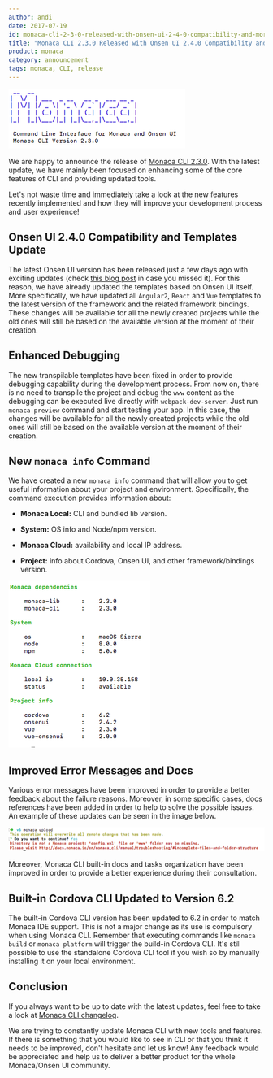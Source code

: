 ```yaml
---
author: andi
date: 2017-07-19
id: monaca-cli-2-3-0-released-with-onsen-ui-2-4-0-compatibility-and-more
title: "Monaca CLI 2.3.0 Released with Onsen UI 2.4.0 Compatibility and More!"
product: monaca
category: announcement
tags: monaca, CLI, release
---
```


![monaca cli main view](/blog/content/images/2017/Jul/monaca-cli-main.png)

We are happy to announce the release of [Monaca CLI 2.3.0](https://monaca.io/cli.html). With the latest update, we have mainly been focused on enhancing some of the core features of CLI and providing updated tools.

Let's not waste time and immediately take a look at the new features recently implemented and how they will improve your development process and user experience!

<!-- more -->

## Onsen UI 2.4.0 Compatibility and Templates Update

The latest Onsen UI version has been released just a few days ago with exciting updates (check [this blog post](https://onsen.io/blog/onsenui-has-full-vuejs-support/) in case you missed it). For this reason, we have already updated the templates based on Onsen UI itself. More specifically, we have updated all `Angular2`, `React` and `Vue` templates to the latest version of the framework and the related framework bindings. These changes will be available for all the newly created projects while the old ones will still be based on the available version at the moment of their creation.

## Enhanced Debugging

The new transpilable templates have been fixed in order to provide debugging capability during the development process. From now on, there is no need to transpile the project and debug the `www` content as the debugging can be executed live directly with `webpack-dev-server`. Just run `monaca preview` command and start testing your app. In this case, the changes will be available for all the newly created projects while the old ones will still be based on the available version at the moment of their creation.

## New `monaca info` Command

We have created a new `monaca info` command that will allow you to get useful information about your project and environment. Specifically, the command execution provides information about:

* **Monaca Local:** CLI and bundled lib version.

* **System:** OS info and Node/npm version.

* **Monaca Cloud:** availability and local IP address.

* **Project:** info about Cordova, Onsen UI, and other framework/bindings version.

![monaca info command output](/blog/content/images/2017/Jul/monaca-info.png)

## Improved Error Messages and Docs

Various error messages have been improved in order to provide a better feedback about the failure reasons. Moreover, in some specific cases, docs references have been added in order to help to solve the possible issues. An example of these updates can be seen in the image below.

![monaca error](/blog/content/images/2017/Jul/monaca-cli-error.png)

Moreover, Monaca CLI built-in docs and tasks organization have been improved in order to provide a better experience during their consultation.

## Built-in Cordova CLI Updated to Version 6.2

The built-in Cordova CLI version has been updated to 6.2 in order to match Monaca IDE support. This is not a major change as its use is compulsory when using Monaca CLI. Remember that executing commands like `monaca build` or `monaca platform` will trigger the build-in Cordova CLI. It's still possible to use the standalone Cordova CLI tool if you wish so by manually installing it on your local environment.

## Conclusion

If you always want to be up to date with the latest updates, feel free to take a look at [Monaca CLI changelog](https://github.com/monaca/monaca-cli/blob/master/CHANGELOG.md).

We are trying to constantly update Monaca CLI with new tools and features. If there is something that you would like to see in CLI or that you think it needs to be improved, don't hesitate and let us know! Any feedback would be appreciated and help us to deliver a better product for the whole Monaca/Onsen UI community.
